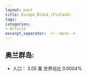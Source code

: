 ```yaml
---
layout: post
title: Europe_Åland_(Finland)
tags: 
categories:
- Article
excerpt_separator:  <!--more-->
---
```

## 奥兰群岛:
- 人口： 3.05 萬 世界佔比 0.0004%